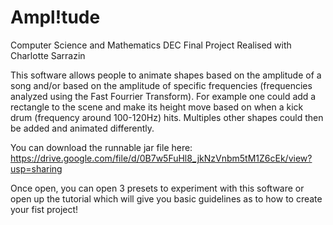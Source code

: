 # Ampl!tude
Computer Science and Mathematics DEC Final Project
Realised with Charlotte Sarrazin

This software allows people to animate shapes based on the amplitude of a song and/or based on the amplitude of specific frequencies (frequencies analyzed using the Fast Fourrier Transform).
For example one could add a rectangle to the scene and make its height move based on when a kick drum (frequency around 100-120Hz) hits. Multiples other shapes could then be added and animated differently.

You can download the runnable jar file here: https://drive.google.com/file/d/0B7w5FuHl8_jkNzVnbm5tM1Z6cEk/view?usp=sharing

Once open, you can open 3 presets to experiment with this software or open up the tutorial which will give you basic guidelines as to how to create your fist project!
